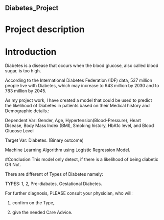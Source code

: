 ## Diabetes_Project
# Project description
# Introduction

Diabetes is a disease that occurs when the blood glucose, also called blood sugar, is too high.

According to the International Diabetes Federation (IDF) data, 537 million people live with Diabetes, which may increase to 643 million by 2030 and to 783 million by 2045.

As my project work, I have created a model that could be used to predict the likelihood of Diabetes in patients based on their Medical history and Demographic details.:

Dependent Var: 
Gender, Age, Hypertension(Blood-Pressure), Heart Disease, Body Mass Index (BMI), Smoking history, HbA1c level, and Blood Glucose Level

Target Var: 
Diabetes. (Binary outcome)

Machine Learning Algorithm using Logistic Regression Model.

#Conclusion
This model only detect, if there is a likelihood of being diabetic OR Not. 
             
There are different of Types of Diabetes namely:
             
TYPES: 1, 2, Pre-diabates, Gestational Diabetes.
             
For further diagnosis, PLEASE consult your physician, who will:
             
1. confirm on the Type, 
             
2. give the needed Care Advice.   
